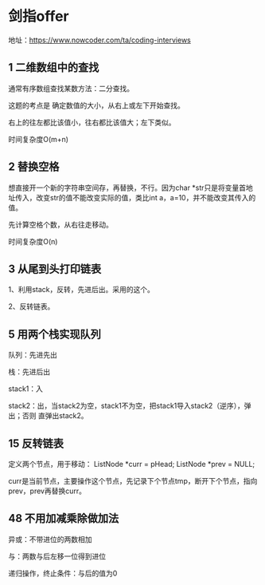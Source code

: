 # 剑指offer

地址：https://www.nowcoder.com/ta/coding-interviews

## 1 二维数组中的查找

通常有序数组查找某数方法：二分查找。

这题的考点是 确定数值的大小，从右上或左下开始查找。

右上的往左都比该值小，往右都比该值大；左下类似。

时间复杂度O(m+n)



## 2 替换空格

想直接开一个新的字符串空间存，再替换，不行。因为char *str只是将变量首地址传入，改变str的值不能改变实际的值，类比int a，a=10，并不能改变其传入的值。

先计算空格个数，从右往走移动。

时间复杂度O(n)



## 3 从尾到头打印链表

1、利用stack，反转，先进后出。采用的这个。

2、反转链表。



## 5 用两个栈实现队列

队列：先进先出

栈：先进后出

stack1：入

stack2：出，当stack2为空，stack1不为空，把stack1导入stack2（逆序），弹出；否则 直弹出stack2。



## 15 反转链表

定义两个节点，用于移动：
ListNode *curr = pHead;
ListNode *prev = NULL;

curr是当前节点，主要操作这个节点，先记录下个节点tmp，断开下个节点，指向prev，prev再替换curr。






## 48 不用加减乘除做加法

异或：不带进位的两数相加

与：两数与后左移一位得到进位

递归操作，终止条件：与后的值为0

